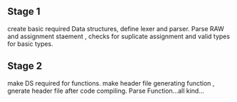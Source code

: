 ## Stage 1

create basic required Data structures, define lexer and parser.
Parse RAW and assignment staement , checks for suplicate assignment and valid types for basic types.

## Stage 2

make DS required for functions.
make header file generating function , gnerate header file after code compiling.
Parse Function...all kind...
